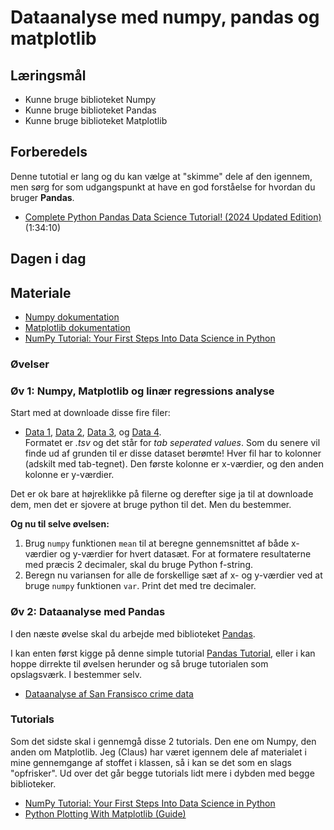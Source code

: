# Dataanalyse med numpy, pandas og matplotlib

## Læringsmål
* Kunne bruge biblioteket Numpy
* Kunne bruge biblioteket Pandas
* Kunne bruge biblioteket Matplotlib

## Forberedels  
Denne tutotial er lang og du kan vælge at "skimme" dele af den igennem, men sørg for som udgangspunkt at have en god forståelse for hvordan du bruger **Pandas**.

* [Complete Python Pandas Data Science Tutorial! (2024 Updated Edition)](https://www.youtube.com/watch?v=2uvysYbKdjM) (1:34:10)
## Dagen i dag


## Materiale
* [Numpy dokumentation](https://numpy.org/doc/stable/user/absolute_beginners.html)
* [Matplotlib dokumentation](https://matplotlib.org/stable/)
* [NumPy Tutorial: Your First Steps Into Data Science in Python](https://realpython.com/numpy-tutorial/#hello-numpy-curving-test-grades-tutorial)

### Øvelser
### Øv 1: Numpy, Matplotlib og linær regressions analyse
Start med at downloade disse fire filer:
* [Data 1](../assests/data1.tsv), [Data 2](../assests/data2.tsv), [Data 3](../assests/data3.tsv), og [Data 4](../assests/data4.tsv).    
Formatet er _.tsv_ og det står for _tab seperated values_. Som du senere vil finde ud af grunden til er disse dataset berømte! Hver fil har to kolonner (adskilt med tab-tegnet). Den første kolonne er x-værdier, og den anden kolonne er y-værdier.    

Det er ok bare at højreklikke på filerne og derefter sige ja til at downloade dem, men det er sjovere at bruge python til det. Men du bestemmer.     

**Og nu til selve øvelsen:**    

1. Brug `numpy` funktionen `mean` til at beregne gennemsnittet af både x-værdier og y-værdier for hvert datasæt. For at formatere resultaterne med præcis 2 decimaler, skal du bruge Python f-string.
2. Beregn nu variansen for alle de forskellige sæt af x- og y-værdier ved at bruge `numpy` funktionen `var`. Print det med tre decimaler.

### Øv 2: Dataanalyse med Pandas

I den næste øvelse skal du arbejde med biblioteket [Pandas](https://www.w3schools.com/python/pandas/default.asp). 

I kan enten først kigge på denne simple tutorial [Pandas Tutorial](https://www.w3schools.com/python/pandas/default.asp), eller i kan  hoppe dirrekte til øvelsen herunder og så bruge tutorialen som opslagsværk. I bestemmer selv.

* [Dataanalyse af San Fransisco crime data](https://github.com/ITAKEA/kode_fra_undervisning_e24/tree/master/python3/Pandas_SF_Crime/exercise_pandas_sf.ipynb)


### Tutorials
Som det sidste skal i gennemgå disse 2 tutorials. Den ene om Numpy, den anden om Matplotlib. Jeg (Claus) har været igennem dele af materialet i mine gennemgange af stoffet i klassen, så i kan se det som en slags "opfrisker". Ud over det går begge tutorials lidt mere i dybden med begge biblioteker. 

* [NumPy Tutorial: Your First Steps Into Data Science in Python](https://realpython.com/numpy-tutorial/)
* [Python Plotting With Matplotlib (Guide)](https://realpython.com/python-matplotlib-guide/)
